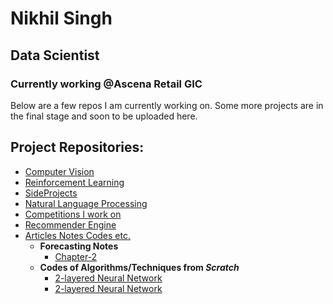 # Nikhil Singh
## Data Scientist
### Currently working @Ascena Retail GIC

Below are a few repos I am currently working on. Some more projects are in the final stage and soon to be uploaded here.

## Project Repositories:
- [Computer Vision](https://github.com/nikhilsingh13/Computer-Vision)
- [Reinforcement Learning](https://github.com/nikhilsingh13/Reinforcement-Learning)
- [SideProjects](https://github.com/nikhilsingh13/SideProjects)
- [Natural Language Processing](#)
- [Competitions I work on](#)
- [Recommender Engine](#)
- [Articles Notes Codes etc.](https://github.com/nikhilsingh13/Articles-Notes-Codes)
  - __Forecasting Notes__
    - [Chapter-2](http://htmlpreview.github.io/?https://raw.githubusercontent.com/nikhilsingh13/Articles-Notes-Codes/master/Forecasting-notes/chapter_2.html)
  - __Codes of Algorithms/Techniques from _Scratch___
    - [2-layered Neural Network](https://github.com/nikhilsingh13/Articles-Notes-Codes/blob/master/From%20scratch/Two-layer-neural-nets.ipynb)
    - <a href="https://github.com/nikhilsingh13/Articles-Notes-Codes/blob/master/From%20scratch/Two-layer-neural-nets.ipynb" target="_blank">2-layered Neural Network</a>
